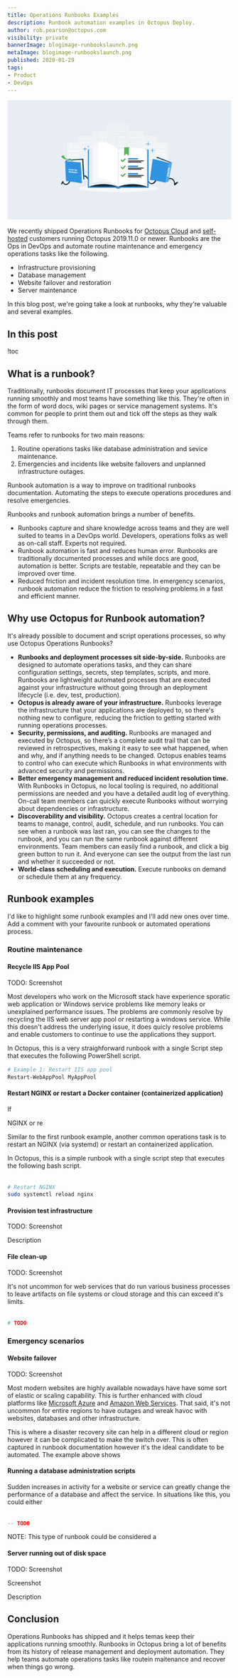 ```yaml
---
title: Operations Runbooks Examples
description: Runbook automation examples in Octopus Deploy.
author: rob.pearson@octopus.com
visibility: private
bannerImage: blogimage-runbookslaunch.png
metaImage: blogimage-runbookslaunch.png
published: 2020-01-29
tags:
- Product
- DevOps
---
```


![Operations runbooks examples](blogimage-runbookslaunch.png)

We recently shipped Operations Runbooks for [Octopus Cloud](https://octopus.com/cloud) and [self-hosted](https://octopus.com/downloads) customers running Octopus 2019.11.0 or newer. Runbooks are the Ops in DevOps and automate routine maintenance and emergency operations tasks like the following.

- Infrastructure provisioning
- Database management
- Website failover and restoration
- Server maintenance

In this blog post, we're going take a look at runbooks, why they're valuable and several examples.

<h2>In this post </h2>

!toc

## What is a runbook? 

Traditionally, runbooks document IT processes that keep your applications running smoothly and most teams have something like this. They're often in the form of word docs, wiki pages or service management systems. It's common for people to print them out and tick off the steps as they walk through them.

Teams refer to runbooks for two main reasons:

1. Routine operations tasks like database administration and sevice maintenance. 
2. Emergencies and incidents like website failovers and unplanned infrastructure outages. 

Runbook automation is a way to improve on traditional runbooks documentation. Automating the steps to execute operations procedures and resolve emergencies.

Runbooks and runbook automation brings a number of benefits.
* Runbooks capture and share knowledge across teams and they are well suited to teams in a DevOps world. Developers, operations folks as well as on-call staff. Experts not required.
* Runbook automation is fast and reduces human error. Runbooks are traditionally documented processes and while docs are good, automation is better. Scripts are testable, repeatable and they can be improved over time.
* Reduced friction and incident resolution time. In emergency scenarios, runbook automation reduce the friction to resolving problems in a fast and efficient manner.

## Why use Octopus for Runbook automation? 

It's already possible to document and script operations processes, so why use Octopus Operations Runbooks?

* **Runbooks and deployment processes sit side-by-side.** Runbooks are designed to automate operations tasks, and they can share configuration settings, secrets, step templates, scripts, and more. Runbooks are lightweight automated processes that are executed against your infrastructure without going through an deployment lifecycle (i.e. dev, test, production).
* **Octopus is already aware of your infrastructure.** Runbooks leverage the infrastructure that your applications are deployed to, so there's nothing new to configure, reducing the friction to getting started with running operations processes.
* **Security, permissions, and auditing.** Runbooks are managed and executed by Octopus, so there’s a complete audit trail that can be reviewed in retrospectives, making it easy to see what happened, when and why, and if anything needs to be changed. Octopus enables teams to control who can execute which Runbooks in what environments with advanced security and permissions.
* **Better emergency management and reduced incident resolution time.** With Runbooks in Octopus, no local tooling is required, no additional permissions are needed and you have a detailed audit log of everything. On-call team members can quickly execute Runbooks without worrying about dependencies or infrastructure.
* **Discoverability and visibility.** Octopus creates a central location for teams to manage, control, audit, schedule, and run runbooks. You can see when a runbook was last ran, you can see the changes to the runbook, and you can run the same runbook against different environments. Team members can easily find a runbook, and click a big green button to run it. And everyone can see the output from the last run and whether it succeeded or not.
* **World-class scheduling and execution.** Execute runbooks on demand or schedule them at any frequency.

## Runbook examples

I'd like to highlight some runbook examples and I'll add new ones over time. Add a comment with your favourite runbook or automated operations process.

### Routine maintenance

#### Recycle IIS App Pool

TODO: Screenshot

Most developers who work on the Microsoft stack have experience sporatic web application or Windows service problems like memory leaks or unexplained performance issues. The problems are commonly resolve by recycling the IIS web server app pool or restarting a windows service. While this doesn't address the underlying issue, it does quicly resolve problems and enable customers to continue to use the applications they support. 

In Octopus, this is a very straighforward runbook with a single Script step that executes the following PowerShell script.

```powershell
# Example 1: Restart IIS app pool
Restart-WebAppPool MyAppPool
```

#### Restart NGINX or restart a Docker container (containerized application)

If 

 NGINX or re

Similar to the first runbook example, another common operations task is to restart an NGINX (via systemd) or restart an containerized application. 

In Octopus, this is a simple runbook with a single script step that executes the following bash script.

```bash

# Restart NGINX 
sudo systemctl reload nginx

```

#### Provision test infrastructure

TODO: Screenshot

Description

#### File clean-up

TODO: Screenshot

It's not uncommon for web services that do run various business processes to leave artifacts on file systems or cloud storage and this can exceed it's limits. 

```bash

# TODO

```

### Emergency scenarios

#### Website failover

TODO: Screenshot

Most modern websites are highly available nowadays have have some sort of elastic or scaling capability. This is further enhanced with cloud platforms like [Microsoft Azure](https://azure.microsoft.com/) and [Amazon Web Services](https://aws.amazon.com/). That said, it's not uncommon for entire regions to have outages and wreak havoc with websites, databases and other infrastructure. 

This is where a disaster recovery site can help in a different cloud or region however it can be complicated to make the switch over. This is often captured in runbook documentation however it's the ideal candidate to be automated. The example above shows 

#### Running a database administration scripts

Sudden increases in activity for a website or service can greatly change the performance of a database and affect the service. In situations like this, you could either 

```sql

-- TODO

```

NOTE: This type of runbook could be considered a 

#### Server running out of disk space

TODO: Screenshot

Screenshot

Description

## Conclusion

Operations Runbooks has shipped and it helps temas keep their applications running smoothly. Runbooks in Octopus bring a lot of benefits from its history of release management and deployment automation. They help teams automate operations tasks like routein maitenance and recover when things go wrong. 